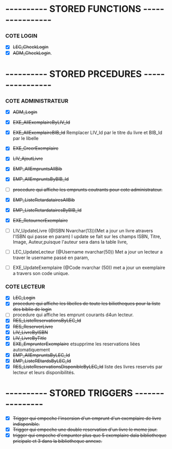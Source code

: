 # ---------- STORED FUNCTIONS ----------------

### COTE LOGIN #
- [x] ~~LEC_CheckLogin~~
- [x] ~~ADM_CheckLogin~~.

# ---------- STORED PRCEDURES ----------------

### COTE ADMINISTRATEUR #
- [x] ~~ADM_Login~~
- [x] ~~EXE_AllExemplaireByLIV_Id~~
- [x] ~~EXE_AllExemplaireBIB_Id~~ Remplacer LIV_Id par le titre du livre et BIB_Id par le libelle
- [x] ~~EXE_CreerExemplaire~~
- [x] ~~LIV_AjoutLivre~~
- [x] ~~EMP_AllEmpruntsAllBib~~
- [x] ~~EMP_AllEmpruntsByBIB_Id~~
- [ ] ~~procedure qui affiche les emprunts coutrants pour cote administrateur.~~
- [x] ~~EMP_ListeRetardatairesAllBib~~
- [x] ~~EMP_ListeRetardatairesByBIB_Id~~
- [x] ~~EXE_RetournerExemplaire~~
- [ ] LIV_UpdateLivre (@ISBN Nvarchar(13))(Met a jour un livre atravers l'ISBN qui passe en param) l update se fait sur les champs ISBN, Titre, Image, Auteur,puisque l'auteur sera dans la table livre,
- [ ] LEC_UpdateLecteur (@Username nvarchar(50)) Met a jour un lecteur a traver le username passé en param, 
- [ ] EXE_UpdateExemplaire (@Code nvarchar (50)) met a jour un exemplaire a travers son code unique.


### COTE LECTEUR #
- [x] ~~LEC_Login~~
- [x] ~~procedure qui affiche les libelles de toute les biliotheques pour la liste des biblio de login~~
- [ ] procedure qui affiche les emprunt courants d4un lecteur.
- [x] ~~RES_ListeReservationsByLEC_Id~~
- [x] ~~RES_ReserverLivre~~
- [x] ~~LIV_LivreByISBN~~
- [x] ~~LIV_LivreByTitle~~
- [x] ~~EXE_EmprunterExemplaire~~ etsupprime les reservations liées automatiquement 
- [x] ~~EMP_AllEmpruntsByLEC_Id~~
- [x] ~~EMP_ListeREtardsByLEC_Id~~
- [x] ~~RES_ListeReservationsDisponibleByLEC_Id~~ liste des livres reservés par lecteur et leurs disponibilités.

# ---------- STORED TRIGGERS ----------------
- [x] ~~Trigger qui empeche l'insersion d'un emprunt d'un exemplaire de livre indisponible.~~
- [x] ~~Trigger qui empeche une double reservation d'un livre le meme jour.~~
- [x] ~~trigger qui empeche d'empunter plus que 5 exemplaire dala bibliotheque pricipale et 3 dans la bibliotheque annexe.~~
